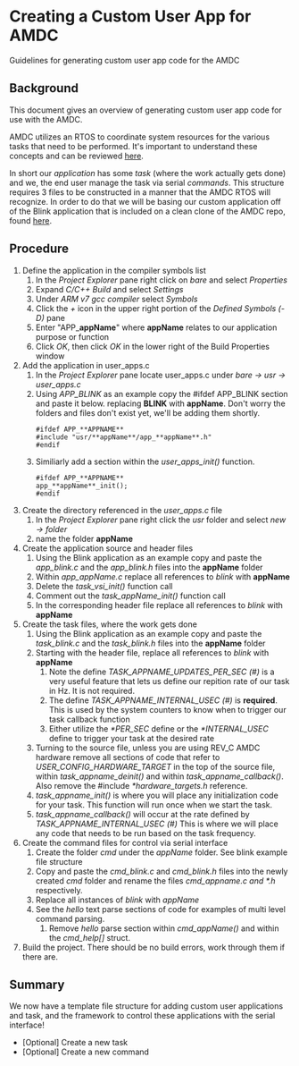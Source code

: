 # Creating a Custom User App for AMDC

Guidelines for generating custom user app code for the AMDC

## Background

This document gives an overview of generating custom user app code for use with the AMDC. 

AMDC utilizes an RTOS to coordinate system resources for the various tasks that need to be performed. It's important to understand these concepts and can be reviewed [here](https://github.com/Severson-Group/AMDC-Firmware/blob/develop/docs/Firmware-Arch-System.md).

In short our _application_ has some _task_ (where the work actually gets done) and we, the end user manage the task via serial _commands_. This structure requires 3 files to be constructed in a manner that the AMDC RTOS will recognize. In order to do that we will be basing our custom application off of the Blink application that is included on a clean clone of the AMDC repo, found [here](https://github.com/Severson-Group/AMDC-Firmware/blob/develop/docs/Create-Private-Repo.md). 

## Procedure

1. Define the application in the compiler symbols list
    1. In the _Project Explorer_ pane right click on _bare_ and select _Properties_
    2. Expand _C/C++ Build_ and select _Settings_
    3. Under _ARM v7 gcc compiler_ select _Symbols_ 
    4. Click the _+_ icon in the upper right portion of the _Defined Symbols (-D)_ pane
    5. Enter "APP_**appName**" where **appName** relates to our application purpose or function
    6. Click _OK_, then click _OK_ in the lower right of the Build Properties window 
2. Add the application in user_apps.c
    1. In the _Project Explorer_ pane locate user_apps.c under _bare -> usr -> user_apps.c_
    2. Using _APP_BLINK_ as an example copy the #ifdef APP_BLINK section and paste it below. replacing **BLINK** with **appName**. Don't worry the folders and files don't exist yet, we'll be adding them shortly. 
        ```
        #ifdef APP_**APPNAME**
        #include "usr/**appName**/app_**appName**.h"
        #endif
        ```
    3. Similiarly add a section within the _user_apps_init()_ function. 
        ```
        #ifdef APP_**APPNAME**
        app_**appName**_init();
        #endif
        ```
3. Create the directory referenced in the _user_apps.c_ file
    1. In the _Project Explorer_ pane right click the _usr_ folder and select _new -> folder_
    2. name the folder **appName**
4. Create the application source and header files
    1. Using the Blink application as an example copy and paste the _app_blink.c_ and the _app_blink.h_ files into the **appName** folder
    2. Within _app_appName.c_ replace all references to _blink_ with **appName**
    1. Delete the _task_vsi_init()_ function call
    1. Comment out the _task_appName_init()_ function call
    1. In the corresponding header file replace all references to _blink_ with **appName**
5. Create the task files, where the work gets done
    1. Using the Blink application as an example copy and paste the _task_blink.c_ and the _task_blink.h_ files into the **appName** folder
    1. Starting with the header file, replace all references to _blink_ with **appName**
        1. Note the define _TASK_APPNAME_UPDATES_PER_SEC (#)_  is a very useful feature that lets us define our repition rate of our task in Hz. It is not required. 
        1. The define _TASK_APPNAME_INTERNAL_USEC (#)_  is **required**. This is used by the system counters to know when to trigger our task callback function
        1. Either utilize the _*PER_SEC_ define or the _*INTERNAL_USEC_ define to trigger your task at the desired rate
    1. Turning to the source file, unless you are using REV_C AMDC hardware remove all sections of code that refer to _USER_CONFIG_HARDWARE_TARGET_ in the top of the source file, within _task_appname_deinit()_ and within _task_appname_callback()_. Also remove the #include _*hardware_targets.h_ reference. 
    1. _task_appname_init()_ is where you will place any initialization code for your task. This function will run once when we start the task. 
    1. _task_appname_callback()_ will occur at the rate defined by _TASK_APPNAME_INTERNAL_USEC (#)_ This is where we will place any code that needs to be run based on the task frequency. 
1. Create the command files for control via serial interface
    1. Create the folder _cmd_ under the _appName_ folder. See blink example file structure
    1. Copy and paste the _cmd_blink.c_ and _cmd_blink.h_ files into the newly created _cmd_ folder and rename the files _cmd_appname.c and *.h_ respectively. 
    1. Replace all instances of _blink_ with _appName_
    1. See the _hello_ text parse sections of code for examples of multi level command parsing. 
        1. Remove _hello_ parse section within _cmd_appName()_ and within the _cmd_help[]_ struct. 
1. Build the project. There should be no build errors, work through them if there are. 

## Summary

We now have a template file structure for adding custom user applications and task, and the framework to control these applications with the serial interface!
        

- [Optional] Create a new task
- [Optional] Create a new command
